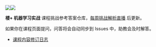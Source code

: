 [![](https://img.shields.io/badge/楼+-机器学习实战-red.svg?longCache=true&style=popout-square)![](https://img.shields.io/badge/第3期-第6周-green.svg?longCache=true&style=popout-square)](https://www.shiyanlou.com/louplus/ml)

**楼+ 机器学习实战** 课程挑战参考答案仓库，[每周挑战解析直播](https://www.shiyanlou.com/louplus/ml) 后更新。

如果你在课程页面提问，问答将会自动同步到 Issues 中，助教会及时解答。

- [课程内容修订日志](https://github.com/shiyanlou/louplus-ml/wiki/CHANGELOG)
